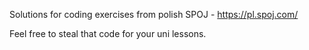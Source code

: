 Solutions for coding exercises from polish SPOJ - https://pl.spoj.com/

Feel free to steal that code for your uni lessons.
